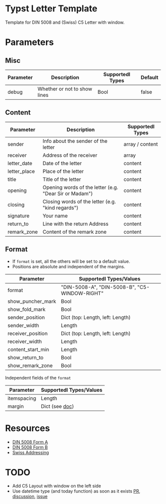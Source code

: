 # Typst Letter Template

Template for DIN 5008 and (Swiss) C5 Letter with window.
 
# Parameters

## Misc

| Parameter | Description                  | Supportedl Types | Default |
|-----------|------------------------------|------------------|---------|
| debug     | Whether or not to show lines | Bool             | false   |
 
## Content

| Parameter    | Description                                            | Supportedl Types |
|--------------|--------------------------------------------------------|------------------|
| sender       | Info about the sender of the letter                    | array / content  |
| receiver     | Address of the receiver                                | array            |
| letter_date  | Date of the letter                                     | content          |
| letter_place | Place of the letter                                    | content          |
| title        | Title of the letter                                    | content          |
| opening      | Opening words of the letter (e.g. "Dear Sir or Madam") | content          |
| closing      | Closing words of the letter (e.g. "kind regards")      | content          |
| signature    | Your name                                              | content          |
| return_to    | Line with the return Address                           | content          |
| remark_zone  | Content of the remark zone                             | content          |

## Format

 - If `format` is set, all the others will be set to a default value. 
 - Positions are absolute and independent of the margins.

| Parameter         | Supportedl Types/Values                       |
|-------------------|-----------------------------------------------|
| format            | "DIN-5008-A", "DIN-5008-B", "C5-WINDOW-RIGHT" |
| show_puncher_mark | Bool                                          |
| show_fold_mark    | Bool                                          |
| sender_position   | Dict (top: Length, left: Length)              |
| sender_width      | Length                                        |
| receiver_position | Dict (top: Length, left: Length)              |
| receiver_width    | Length                                        |
| content_start_min | Length                                        |
| show_return_to    | Bool                                          |
| show_remark_zone  | Bool                                          |

Independent fields of the `format`
    
| Parameter   | Supportedl Types/Values                                                            |
|-------------|------------------------------------------------------------------------------------|
| itemspacing | Length                                                                             |
| margin      | Dict (see [doc](https://typst.app/docs/reference/layout/page/#parameters--margin)) |


# Resources

 - [DIN 5008 Form A](https://de.wikipedia.org/wiki/DIN_5008#/media/Datei:DIN_5008,_Form_A.svg)
 - [DIN 5008 Form B](https://de.wikipedia.org/wiki/DIN_5008#/media/Datei:DIN_5008_Form_B.svg)
 - [Swiss
   Addressing](https://www.post.ch/-/media/portal-opp/pm/dokumente/briefe-spezifikation-gestaltung.pdf?sc_lang=de&hash=BB181E74C5D3A0D1D49A954793EA670A)


# TODO
 - Add C5 Layout with window on the left side
 - Use datetime type (and today function) as soon as it exists
   [PR](https://github.com/typst/typst/pull/435),
   [discussion](https://github.com/typst/typst/issues/303),
   [issue](https://github.com/typst/typst/issues/204)
